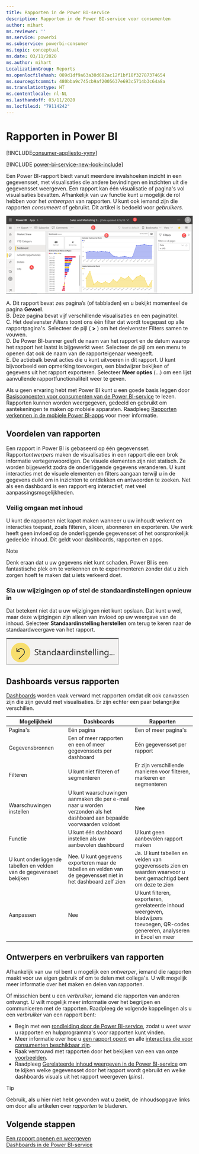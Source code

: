 ```yaml
---
title: Rapporten in de Power BI-service
description: Rapporten in de Power BI-service voor consumenten
author: mihart
ms.reviewer: ''
ms.service: powerbi
ms.subservice: powerbi-consumer
ms.topic: conceptual
ms.date: 03/11/2020
ms.author: mihart
LocalizationGroup: Reports
ms.openlocfilehash: 089d1df9a63a30d602ac12f1bf18f32787374654
ms.sourcegitcommit: 480bba9c745cb9af2005637e693c5714b3c64a8a
ms.translationtype: HT
ms.contentlocale: nl-NL
ms.lasthandoff: 03/11/2020
ms.locfileid: "79114242"
---
```

# <a name="reports-in-power-bi"></a>Rapporten in Power BI

[!INCLUDE[consumer-appliesto-yyny](../includes/consumer-appliesto-yyny.md)]

[!INCLUDE [power-bi-service-new-look-include](../includes/power-bi-service-new-look-include.md)]

Een Power BI-rapport biedt vanuit meerdere invalshoeken inzicht in een gegevensset, met visualisaties die andere bevindingen en inzichten uit die gegevensset weergeven.  Een rapport kan één visualisatie of pagina's vol visualisaties bevatten. Afhankelijk van uw functie kunt u mogelijk de rol hebben voor het *ontwerpen* van rapporten. U kunt ook iemand zijn die rapporten *consumeert* of gebruikt. Dit artikel is bedoeld voor *gebruikers*.

![Schermopname van een rapportpagina.](./media/end-user-reports/power-bi-report.png)

A. Dit rapport bevat zes pagina’s (of tabbladen) en u bekijkt momenteel de pagina **Gevoel**.    
B. Deze pagina bevat vijf verschillende visualisaties en een paginatitel.    
C. Het deelvenster *Filters* toont ons één filter dat wordt toegepast op alle rapportpagina's. Selecteer de pijl ( **>** ) om het deelvenster Filters samen te vouwen.    
D. De Power BI-banner geeft de naam van het rapport en de datum waarop het rapport het laatst is bijgewerkt weer. Selecteer de pijl om een menu te openen dat ook de naam van de rapporteigenaar weergeeft.    
E. De actiebalk bevat acties die u kunt uitvoeren in dit rapport.  U kunt bijvoorbeeld een opmerking toevoegen, een bladwijzer bekijken of gegevens uit het rapport exporteren.  Selecteer **Meer opties** (...) om een lijst aanvullende rapportfunctionaliteit weer te geven.    

Als u geen ervaring hebt met Power BI kunt u een goede basis leggen door [Basisconcepten voor consumenten van de Power BI-service](end-user-basic-concepts.md) te lezen. Rapporten kunnen worden weergegeven, gedeeld en gebruikt om aantekeningen te maken op mobiele apparaten. Raadpleeg [Rapporten verkennen in de mobiele Power BI-apps](mobile/mobile-reports-in-the-mobile-apps.md) voor meer informatie.

## <a name="advantages-of-reports"></a>Voordelen van rapporten

Een rapport in Power BI is gebaseerd op één gegevensset. Rapport*ontwerpers* maken de visualisaties in een rapport die een brok informatie vertegenwoordigen. De visuele elementen zijn niet statisch.  Ze worden bijgewerkt zodra de onderliggende gegevens veranderen. U kunt interacties met de visuele elementen en filters aangaan terwijl u in de gegevens duikt om in inzichten te ontdekken en antwoorden te zoeken. Net als een dashboard is een rapport erg interactief, met veel aanpassingsmogelijkheden.

### <a name="safely-interact-with-content"></a>Veilig omgaan met inhoud

U kunt de rapporten niet kapot maken wanneer u uw inhoudt verkent en interacties toepast, zoals filteren, slicen, abonneren en exporteren. Uw werk heeft geen invloed op de onderliggende gegevensset of het oorspronkelijk gedeelde inhoud. Dit geldt voor dashboards, rapporten en apps.

> [!NOTE]
> Denk eraan dat u uw gegevens niet kunt schaden. Power BI is een fantastische plek om te verkennen en te experimenteren zonder dat u zich zorgen hoeft te maken dat u iets verkeerd doet.

### <a name="save-your-changes-or-revert-to-the-default-settings"></a>Sla uw wijzigingen op of stel de standaardinstellingen opnieuw in

Dat betekent niet dat u uw wijzigingen niet kunt opslaan. Dat kunt u wel, maar deze wijzigingen zijn alleen van invloed op uw weergave van de inhoud. Selecteer **Standaardinstelling herstellen** om terug te keren naar de standaardweergave van het rapport.

![Schermopname van het pictogram Standaardinstelling herstellen.](./media/end-user-reports/power-bi-reset.png)

## <a name="dashboards-versus-reports"></a>Dashboards versus rapporten

[Dashboards](end-user-dashboards.md) worden vaak verward met rapporten omdat dit ook canvassen zijn die zijn gevuld met visualisaties. Er zijn echter een paar belangrijke verschillen.  

| **Mogelijkheid** | **Dashboards** | **Rapporten** |
| --- | --- | --- |
| Pagina's |Eén pagina |Een of meer pagina's |
| Gegevensbronnen |Een of meer rapporten en een of meer gegevenssets per dashboard |Eén gegevensset per rapport |
| Filteren |U kunt niet filteren of segmenteren |Er zijn verschillende manieren voor filteren, markeren en segmenteren |
| Waarschuwingen instellen |U kunt waarschuwingen aanmaken die per e-mail naar u worden verzonden als het dashboard aan bepaalde voorwaarden voldoet |Nee |
| Functie |U kunt één dashboard instellen als uw aanbevolen dashboard |U kunt geen aanbevolen rapport maken |
| U kunt onderliggende tabellen en velden van de gegevensset bekijken |Nee. U kunt gegevens exporteren maar de tabellen en velden van de gegevensset niet in het dashboard zelf zien |Ja. U kunt tabellen en velden van gegevenssets zien en waarden waarvoor u bent gemachtigd bent om deze te zien |
| Aanpassen |Nee  |U kunt filteren, exporteren, gerelateerde inhoud weergeven, bladwijzers toevoegen, QR-codes genereren, analyseren in Excel en meer |

<!--| Available in Power BI Desktop |No |Yes, can create and view reports in Desktop |
| Pinning |Can pin existing visuals (tiles) only from current dashboard to your other dashboards |Can pin visuals (as tiles) to any of your dashboards. Can pin entire report pages to any of your dashboards. | -->

## <a name="report-designers-and-report-consumers"></a>Ontwerpers en verbruikers van rapporten

Afhankelijk van uw rol bent u mogelijk een *ontwerper*, iemand die rapporten maakt voor uw eigen gebruik of om te delen met collega's. U wilt mogelijk meer informatie over het maken en delen van rapporten.

Of misschien bent u een *verbruiker*, iemand die rapporten van anderen ontvangt. U wilt mogelijk meer informatie over het begrijpen en communiceren met de rapporten. Raadpleeg de volgende koppelingen als u een *verbruiker* van een rapport bent:

* Begin met een [rondleiding door de Power BI-service](end-user-basic-concepts.md), zodat u weet waar u rapporten en hulpprogramma's voor rapporten kunt vinden.
* Meer informatie over hoe u [een rapport opent](end-user-report-open.md) en alle [interacties die voor consumenten beschikbaar zijn](end-user-reading-view.md).
* Raak vertrouwd met rapporten door het bekijken van een van onze [voorbeelden](../sample-tutorial-connect-to-the-samples.md).  
* Raadpleeg [Gerelateerde inhoud weergeven in de Power BI-service](end-user-related.md) om te kijken welke gegevensset door het rapport wordt gebruikt en welke dashboards visuals uit het rapport weergeven (*pins*).

> [!TIP]
> Gebruik, als u hier niet hebt gevonden wat u zoekt, de inhoudsopgave links om door alle artikelen over *rapporten* te bladeren.

## <a name="next-steps"></a>Volgende stappen

[Een rapport openen en weergeven](end-user-report-open.md)    
[Dashboards in de Power BI-service](end-user-dashboards.md)
